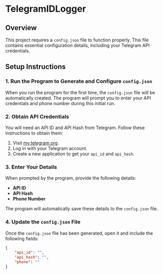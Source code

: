 # TelegramIDLogger


## Overview

This project requires a `config.json` file to function properly. This file contains essential configuration details, including your Telegram API credentials.

## Setup Instructions

### 1. Run the Program to Generate and Configure `config.json`

When you run the program for the first time, the `config.json` file will be automatically created. The program will prompt you to enter your API credentials and phone number during this initial run.

### 2. Obtain API Credentials

You will need an API ID and API Hash from Telegram. Follow these instructions to obtain them:

1. Visit [my.telegram.org](https://my.telegram.org).
2. Log in with your Telegram account.
3. Create a new application to get your `api_id` and `api_hash`.

### 3. Enter Your Details

When prompted by the program, provide the following details:

- **API ID**
- **API Hash**
- **Phone Number**


The program will automatically save these details to the `config.json` file.

### 4. Update the `config.json` File

Once the `config.json` file has been generated, open it and include the following fields:

```json
{
    "api_id": "",
    "api_hash": "",
    "phone": ""
}

